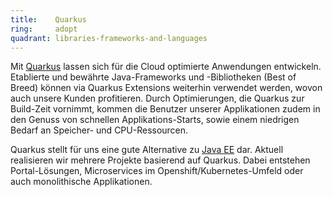 ```yaml
---
title:    Quarkus  
ring:     adopt  
quadrant: libraries-frameworks-and-languages
---
```


Mit [Quarkus][quarkus] lassen sich für die Cloud optimierte Anwendungen entwickeln. Etablierte und bewährte
Java-Frameworks und -Bibliotheken (Best of Breed) können via Quarkus Extensions weiterhin verwendet werden, wovon auch
unsere Kunden profitieren. Durch Optimierungen, die Quarkus zur Build-Zeit vornimmt, kommen die Benutzer unserer
Applikationen zudem in den Genuss von schnellen Applikations-Starts, sowie einem niedrigen Bedarf an Speicher- und
CPU-Ressourcen.

Quarkus stellt für uns eine gute Alternative zu [Java EE][jee] dar. Aktuell realisieren wir mehrere Projekte basierend
auf Quarkus. Dabei entstehen Portal-Lösungen, Microservices im Openshift/Kubernetes-Umfeld oder auch monolithische
Applikationen.

[quarkus]: https://quarkus.io/
[jee]: ../libraries-frameworks-and-languages/java-ee.html
